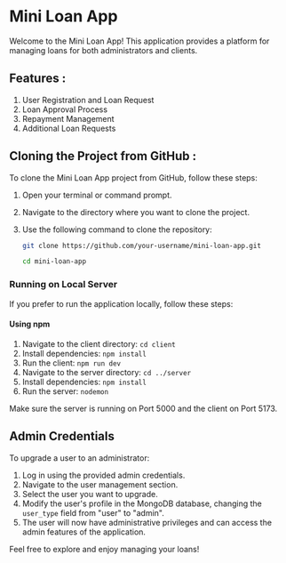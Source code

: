 ﻿# Mini Loan App

Welcome to the Mini Loan App! This application provides a platform for managing loans for both administrators and clients.


## Features : 
1. User Registration and Loan Request
2. Loan Approval Process
3. Repayment Management
4. Additional Loan Requests

## Cloning the Project from GitHub : 

To clone the Mini Loan App project from GitHub, follow these steps:

1. Open your terminal or command prompt.
2. Navigate to the directory where you want to clone the project.
3. Use the following command to clone the repository:

   ```bash
   git clone https://github.com/your-username/mini-loan-app.git
   
   cd mini-loan-app

### Running on Local Server

If you prefer to run the application locally, follow these steps:

#### Using npm

1. Navigate to the client directory: `cd client`
2. Install dependencies: `npm install`
3. Run the client: `npm run dev`
4. Navigate to the server directory: `cd ../server`
5. Install dependencies: `npm install`
6. Run the server: `nodemon`

Make sure the server is running on Port 5000 and the client on Port 5173.

## Admin Credentials

To upgrade a user to an administrator:

1. Log in using the provided admin credentials.
2. Navigate to the user management section.
3. Select the user you want to upgrade.
4. Modify the user's profile in the MongoDB database, changing the `user_type` field from "user" to "admin".
5. The user will now have administrative privileges and can access the admin features of the application.

Feel free to explore and enjoy managing your loans!

